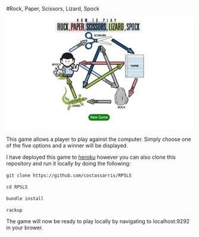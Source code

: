#Rock, Paper, Scissors, Lizard, Spock

![ScreenShot](https://github.com/costassarris/RPSLS/blob/master/public/images/screenshot.png)

This game allows a player to play against the computer. Simply choose one of the five options and a winner will be displayed.

I have deployed this game to [heroku](http://play-rpsls.herokuapp.com) however you can also clone this repository and run it locally by doing the following:

`git clone https://github.com/costassarris/RPSLS`

`cd RPSLS`

`bundle install`

`rackup`

The game will now be ready to play locally by navigating to localhost:9292 in your brower.
